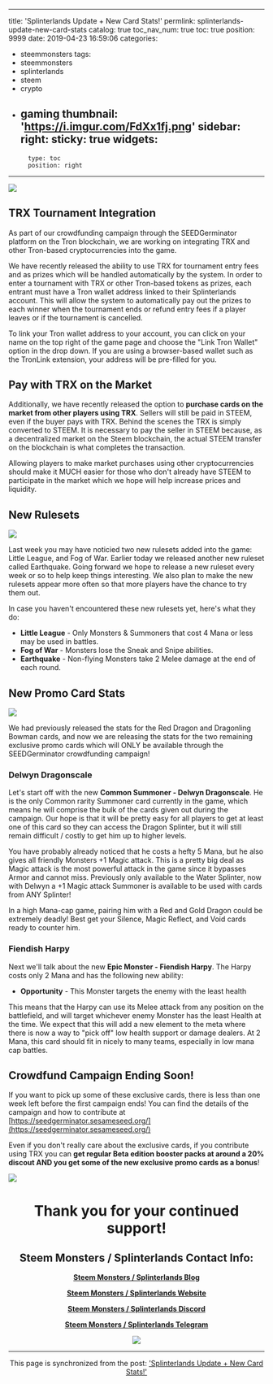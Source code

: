 
---
title: 'Splinterlands Update + New Card Stats!'
permlink: splinterlands-update-new-card-stats
catalog: true
toc_nav_num: true
toc: true
position: 9999
date: 2019-04-23 16:59:06
categories:
- steemmonsters
tags:
- steemmonsters
- splinterlands
- steem
- crypto
- gaming
thumbnail: 'https://i.imgur.com/FdXx1fj.png'
sidebar:
    right:
        sticky: true
widgets:
    -
        type: toc
        position: right
---


![](https://i.imgur.com/FdXx1fj.png)

## TRX Tournament Integration

As part of our crowdfunding campaign through the SEEDGerminator platform on the Tron blockchain, we are working on integrating TRX and other Tron-based cryptocurrencies into the game.

We have recently released the ability to use TRX for tournament entry fees and as prizes which will be handled automatically by the system. In order to enter a tournament with TRX or other Tron-based tokens as prizes, each entrant must have a Tron wallet address linked to their Splinterlands account. This will allow the system to automatically pay out the prizes to each winner when the tournament ends or refund entry fees if a player leaves or if the tournament is cancelled.

To link your Tron wallet address to your account, you can click on your name on the top right of the game page and choose the "Link Tron Wallet" option in the drop down. If you are using a browser-based wallet such as the TronLink extension, your address will be pre-filled for you.

## Pay with TRX on the Market

Additionally, we have recently released the option to **purchase cards on the market from other players using TRX**. Sellers will still be paid in STEEM, even if the buyer pays with TRX. Behind the scenes the TRX is simply converted to STEEM. It is necessary to pay the seller in STEEM because, as a decentralized market on the Steem blockchain, the actual STEEM transfer on the blockchain is what completes the transaction.

Allowing players to make market purchases using other cryptocurrencies should make it MUCH easier for those who don't already have STEEM to participate in the market which we hope will help increase prices and liquidity.

## New Rulesets

![](https://i.imgur.com/IFdhZVj.png)

Last week you may have noticied two new rulesets added into the game: Little League, and Fog of War. Earlier today we released another new ruleset called Earthquake. Going forward we hope to release a new ruleset every week or so to help keep things interesting. We also plan to make the new rulesets appear more often so that more players have the chance to try them out.

In case you haven't encountered these new rulesets yet, here's what they do:

- **Little League** - Only Monsters & Summoners that cost 4 Mana or less may be used in battles.
- **Fog of War** - Monsters lose the Sneak and Snipe abilities.
- **Earthquake** - Non-flying Monsters take 2 Melee damage at the end of each round.

## New Promo Card Stats

![](https://i.imgur.com/BkKtV0J.png)

We had previously released the stats for the Red Dragon and Dragonling Bowman cards, and now we are releasing the stats for the two remaining exclusive promo cards which will ONLY be available through the SEEDGerminator crowdfunding campaign!

### Delwyn Dragonscale

Let's start off with the new **Common Summoner - Delwyn Dragonscale**. He is the only Common rarity Summoner card currently in the game, which means he will comprise the bulk of the cards given out during the campaign. Our hope is that it will be pretty easy for all players to get at least one of this card so they can access the Dragon Splinter, but it will still remain difficult / costly to get him up to higher levels.

You have probably already noticed that he costs a hefty 5 Mana, but he also gives all friendly Monsters +1 Magic attack. This is a pretty big deal as Magic attack is the most powerful attack in the game since it bypasses Armor and cannot miss. Previously only available to the Water Splinter, now with Delwyn a +1 Magic attack Summoner is available to be used with cards from ANY Splinter!

In a high Mana-cap game, pairing him with a Red and Gold Dragon could be extremely deadly! Best get your Silence, Magic Reflect, and Void cards ready to counter him.

### Fiendish Harpy

Next we'll talk about the new **Epic Monster - Fiendish Harpy**. The Harpy costs only 2 Mana and has the following new ability:

- **Opportunity** - This Monster targets the enemy with the least health

This means that the Harpy can use its Melee attack from any position on the battlefield, and will target whichever enemy Monster has the least Health at the time. We expect that this will add a new element to the meta where there is now a way to "pick off" low health support or damage dealers. At 2 Mana, this card should fit in nicely to many teams, especially in low mana cap battles.

## Crowdfund Campaign Ending Soon!

If you want to pick up some of these exclusive cards, there is less than one week left before the first campaign ends! You can find the details of the campaign and how to contribute at [https://seedgerminator.sesameseed.org/](https://seedgerminator.sesameseed.org/)

Even if you don't really care about the exclusive cards, if you contribute using TRX you can **get regular Beta edition booster packs at around a 20% discout AND you get some of the new exclusive promo cards as a bonus**!


![](https://i.imgur.com/IAAas02.png)


<center>

# Thank you for your continued support!

## Steem Monsters / Splinterlands Contact Info:

<center>

**[Steem Monsters / Splinterlands Blog](https://steempeak.com/@steemmonsters)**


**[Steem Monsters / Splinterlands Website](https://steemmonsters.com?ref=isaria)**

**[Steem Monsters / Splinterlands Discord](https://discord.gg/CAFJRjY)**

**[Steem Monsters / Splinterlands Telegram](https://t.me/splinterlands)**


![](https://i.imgur.com/6gtofNe.gif)


</center>

- - -

This page is synchronized from the post: ['Splinterlands Update + New Card Stats!'](https://steemit.com/@aggroed/splinterlands-update-new-card-stats)
